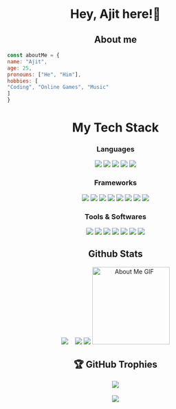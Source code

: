 <h1 align="center">Hey, Ajit here!👋</h1>
<h2 align="center">About me</h2>

```js
const aboutMe = {
name: "Ajit",
age: 25,
pronouns: ["He", "Him"],
hobbies: [
"Coding", "Online Games", "Music"
]
}
```
<h1 align="center">My Tech Stack </></h1>
<div align="center" style="margin-top: 10px">
<h3>Languages</h3>
 <img src="https://img.shields.io/badge/-HTML 5-orange?style=for-the-badge&labelColor=orange&logo=html5&logoColor=white"> <img src="https://img.shields.io/badge/-css 3-blue?style=for-the-badge&labelColor=blue&logo=css3&logoColor=white"> <img src="https://img.shields.io/badge/-Javascript-F0DB4F?style=for-the-badge&labelColor=F0DB4F&logo=javascript&logoColor=black">  <img src="https://img.shields.io/badge/-TypeScript-007ACC?style=for-the-badge&labelColor=007ACC&logo=typescript&logoColor=white"> <img src="https://img.shields.io/badge/Java-F0DB4F?style=for-the-badge&logo=Java&labelColor=0769AD"> <br> 
<h3>Frameworks</h3>
 <img src="https://img.shields.io/badge/React-%2361DAFB?style=for-the-badge&logo=React&logoColor=black"> <img src="https://img.shields.io/badge/Express.js-404D59?style=for-the-badge"> <img src="https://img.shields.io/badge/Next.js-black?style=for-the-badge&labelColor=black&logo=nextdotjs&logoColor=white"> <img src="https://img.shields.io/badge/Vite-646CFF?style=for-the-badge&logo=vite&logoColor=white">  <img src="https://img.shields.io/badge/TailwindCSS-38B2AC?style=for-the-badge&labelColor=38B2AC&logo=tailwindcss&logoColor=white"> <img src="https://img.shields.io/badge/Svelte-FF3E00?style=for-the-badge&labelColor=FF3E00&logo=svelte&logoColor=white"> <img src="https://img.shields.io/badge/jquery-0769AD?style=for-the-badge&labelColor=0769AD&logo=jquery&logoColor=white"> <img src="https://img.shields.io/badge/Cypress-%2369D3A7?style=for-the-badge&logo=Cypress&logoColor=white"> <br> 
<h3>Tools & Softwares</h3>
<img src="https://img.shields.io/badge/-vs code-0769AD?style=for-the-badge&labelColor=0769AD&logo=visualstudiocode&logoColor=white"> <img src="https://img.shields.io/badge/-git-orange?style=for-the-badge&labelColor=orange&logo=git&logoColor=black"> <img src="https://img.shields.io/badge/-github-whitesmoke?style=for-the-badge&labelColor=whitesmoke&logo=github&logoColor=black"> <img src="https://img.shields.io/badge/-Node JS-darkgreen?style=for-the-badge&labelColor=darkgreen&logo=nodedotjs&logoColor=white"> <img src="https://img.shields.io/badge/Postman-FF6C37?style=for-the-badge&labelColor=FF6C37&logo=postman&logoColor=white"> <img src="https://img.shields.io/badge/jira-%230A0FFF.svg?style=for-the-badge&logo=jira&logoColor=white"> <img src="https://img.shields.io/badge/MySQL-4479A1?style=for-the-badge&labelColor=4479A1&logo=mysql&logoColor=white"> <br> 
<h2>Github Stats</h2>
 <img src="https://github-readme-stats.vercel.app/api/top-langs/?username=AjitGode&theme=dark&border=false&include_all_commits=true&count_private=true&layout=compact"> &nbsp;&nbsp;
<img src="https://github-readme-stats.vercel.app/api?username=AjitGode&theme=dark">
 <img src="https://github-readme-streak-stats.herokuapp.com/?user=AjitGode&theme=dark&hide_border=false">
<img src="https://github.com/7oSkaaa/7oSkaaa/blob/main/Images/about_me.gif?raw=true" alt="About Me GIF" width="180px">

<h2>🏆 GitHub Trophies</h2>
<img src="https://github-profile-trophy.vercel.app/?username=AjitGode&theme=radical&no-frame=false&no-bg=true&margin-w=4"> 
<br><br>
<img src="https://komarev.com/ghpvc/?username=AjitGode&color=lightgrey&style=plastic&base=3218">
